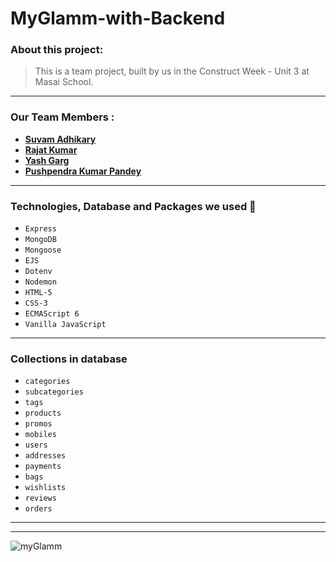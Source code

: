 # MyGlamm-with-Backend


### About this project:

> This is a team project, built by us in the Construct Week - Unit 3 at Masai School.

---
### Our Team Members :

- **[Suvam Adhikary](https://github.com/suvamAdhikary)**
- **[Rajat Kumar](https://github.com/RanaRajat)**
- **[Yash Garg](https://github.com/yash-ga)**
- **[Pushpendra Kumar Pandey](https://github.com/pandeypushpendra3)**

---

### Technologies, Database and Packages we used :wrench:

- `Express`
- `MongoDB`
- `Mongoose`
- `EJS`
- `Dotenv`
- `Nodemon`
- `HTML-5`
- `CSS-3`
- `ECMAScript 6`
- `Vanilla JavaScript`


---

### Collections in database

- `categories`
- `subcategories`
- `tags`
- `products`
- `promos`
- `mobiles`
- `users`
- `addresses`
- `payments`
- `bags`
- `wishlists`
- `reviews`
- `orders`

---
---
![myGlamm](https://user-images.githubusercontent.com/86410106/143930130-7ecfebdb-2dbc-4cdf-84e6-239dcfcc1273.png)
